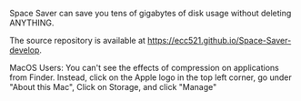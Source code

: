 Space Saver can save you tens of gigabytes of disk usage without deleting ANYTHING.

The source repository is available at https://ecc521.github.io/Space-Saver-develop. 

MacOS Users: You can't see the effects of compression on applications from Finder. Instead, click on the Apple logo in the top left corner, go under "About this Mac", Click on Storage, and click "Manage"
